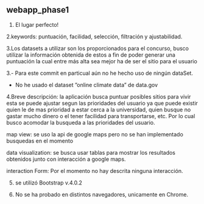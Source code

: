 ## webapp_phase1

1. El lugar perfecto!

2.keywords: puntuación, facilidad, selección, filtración y ajustabilidad.

3.Los datasets a utilizar son los proporcionados para el concurso, busco utilizar
la información obtenida de estos a fin de poder generar una puntuación la cual
entre más alta sea mejor ha de ser el sitio para el usuario

3.- Para este commit en particual aún no he hecho uso de ningún dataSet.
  - No he usado el dataset ”online climate data” de data.gov

4.Breve descripción: la aplicación busca puntuar posibles sitios para vivir esta 
se puede ajustar segun las prioridades del usuario ya que puede existir quien le
de mas prioridad a estar cerca a la universidad, quien busque no gastar mucho
dinero o el tener facilidad para transportarse, etc. Por lo cual busco acomodar 
la busqueda a las prioridades del usuario.

map view: se uso la api de google maps pero no se han implementado busquedas en 
el momento

data visualization: se busca usar tablas para mostrar los resultados obtenidos 
junto con interacción a google maps.

interaction Form: Por el momento no hay descrita ninguna interacción.

5. se utilizó Bootstrap v.4.0.2

6. No se ha probado en distintos navegadores, unicamente en Chrome.

